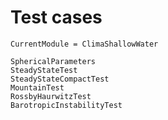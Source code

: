 # Test cases

```@meta
CurrentModule = ClimaShallowWater
```

```@docs
SphericalParameters
SteadyStateTest
SteadyStateCompactTest
MountainTest
RossbyHaurwitzTest
BarotropicInstabilityTest
```
